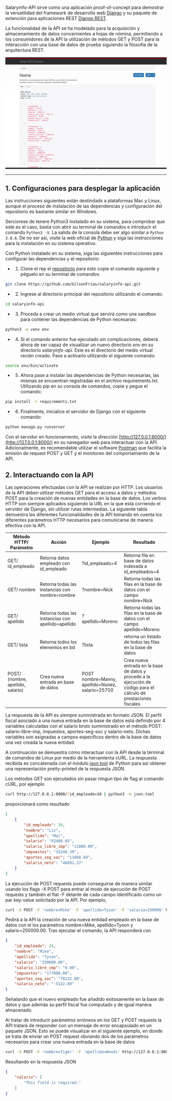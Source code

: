 Salaryinfo-API sirve como una aplicación proof-of-concept para demostrar la versatilidad del framework de desarrollo web [Django](https://www.djangoproject.com/) y su paquete de extención para aplicaciones REST [Django REST](https://www.django-rest-framework.org/). 

La funcionalidad de la API se ha modelado para la acquisición y almacenamiento de datos concernientes a hojas de nómina, permitiendo a los consumidores de la API la utilización de métodos GET y POST para la interacción con una base de datos de prueba siguiendo la filosofía de la arquitectura REST. 


<div style="text-align:center">
    <img src='rsz_api.png', right=10></img>
</div>


___
## 1. Configuraciones para desplegar la aplicación

Las instrucciones siguientes están destindads a plataformas Mac y Linux, aunque el proceso de instalación de las dependencias y configuración del repositorio es bastante similar en Windows.

Serciorese de tenere Python3 instalado en su sistema, para comprobar que este es el caso, basta con abrir su terminal de comandos e introducir el comando ```Python3 -V```. La salida de la consola debe ser algo similar a ```Python 3.8.6```. De no ser así, visite la web oficial de [Python](https://www.python.org/downloads/) y siga las instrucciones para la instalación en su sistema operativo. 

Con Python instalado en su sistema, siga las siguientes instrucciones para configurar las dependencias y el repositorio:

- 1. Clone el rep el [repositorio](https://github.com/GilsonFrias/salaryinfo-api.git) para esto copie el comando siguiente y péguelo en su terminal de comandos:
    
```bash
git clone https://github.com/GilsonFrias/salaryinfo-api.git
```
	
- 2. Ingrese al directorio principal del repositorio utilizando el comando:
	
```bash
cd salaryinfo-api
```

- 3. Proceda a crear un medio virtual que servirá como una sandbox para contener las dependencias de Python necesarias:

```bash
python3 -m venv env
```
	
- 4. Si el comando anterior fue ejecutado sin complicaciones, deberá ahora de ser capaz de visualizar un nuevo directorio *env* en su directorio *salaryinfo-api*. Este es el directorio del medio virtual recién creado. Pase a activarlo utilizando el siguiente comando:

```bash
source env/bin/activate
```

- 5. Ahora pase a instalar las dependencias de Python necesarias, las mismas se encuentran registradas en el archivo requirements.txt. Utilizando pip en su consola de comandos, copie y pegue el comando:

```bash
pip install -r requirements.txt
```
    
- 6. Finalmente, inicialice el servidor de Django con el siguiente comando:

```bash
python manage.py runserver
```


Con el servidor en funcionamiento, visite la dirección [http://127.0.0.1:8000/](http://127.0.0.1:8000/) en su navegador web para interactuar con la API. Adicionalmente, es recomendable utilizar el software [Postman](https://www.postman.com/product/api-client/)	 que facilita la emisión de request POST y GET y el monitoreo del comportamiento de la API. 


## 2. Interactuando con la API

Las operaciones efectuadas con la API se realizan por HTTP. Los usuarios de la API deben utilizar métodos GET para el acceso a datos y métodos POST para la creación de nuevas entidades en la base de datos. Los verbos HTTP son siempre aplicados siguiendo la URL en la que está corriendo el servidor de Django, sin utilizar rutas intermedias. La siguiente tabla demuestra las diferentes funcionalidades de la API tomando en cuenta los diferentes parámetros HTTP necesarios para comunicarse de manera efectiva con la API. 


| Método HTTP/ Parámetro	| Acción             |	Ejemplo	       |Resultado  | 
| --------- | ------------------ | --------------- |------- |
| GET/ id_empleado	    | Retorna datos empleado con id_empleado | ?id_empleado=4	   | Retorna fila en base de datos indexada a id_empleados=4|
| GET/ nombre	| Retorna todas las instancias con nombre=nombre	 | ?nombre=Nick |Retorna todas las filas en la base de datos con el campo nombre=Nick|
| GET/ apellido	    | Retorna todas las instancias con apellido=apellido	     | ?apellido=Moreno   | Retorna todas las filas en la base de datos con el campo apellido=Moreno|
| GET/ lista	    | Retorna todos los elementos en bd	     | ?lista	   | retorna un listado de todos las filas en la base de datos|
| POST/ (nombre, apellido, salario)|Crea nueva entrada en base de datos |POST nombre=Manny, apellido=Nunez, salario=25700 |Crea nueva entrada en la base de datos y procede a la ejecución de código para el cálculo de prestaciones fiscales|

La respuesta de la API es siempre suministrada en formato JSON. El perfil fiscal asociado a una nueva entrada en la base de datos está definido por 4 variables calculadas con el salario bruto suministrado en el método POST: salario-libre-imp, impuestos, aportes-seg-soc y salario-neto. Dichas variables son asignadas a campos específicos dentro de la base de datos una vez creada la nueva entidad.
	
A continuación se demuestra cómo interactuar con la API desde la términal de comandos de Linux por medio de la herramienta cURL. La respuesta recibida es concatenada con el módulo [json.tool](https://docs.python.org/3/library/json.html#module-json.tool) de Python para así obtener una representación pretty-printed de la respuesta JSON. 

 
Los métodos GET son ejecutados sin pasar ningun tipo de flag al comando cURL, por ejemplo
	
```bash
curl http://127.0.0.1:8000/?id_empleado=10 | python3 -m json.tool
```

proporcionará como resultado

```JSON
[
    {
        "id_empleado": 10,
        "nombre": "Liz",
        "apellido": "Mar",
        "salario": "92400.65",
        "salario_libre_imp": "11000.00",
        "impuestos": "35240.39",
        "aportes_seg_soc": "11068.89",
        "salario_neto": "46091.37"
    }
]
```

La ejecución de POST requests puede conseguirse de manera similar usando los flags -X POST para entrar al modo de ejecución de POST requests y también el flat -F delante de cada campo identificado como un par key-value solicitado por la API. Por ejemplo,


```bash
curl -X POST -F 'nombre=Mike' -F 'apellido=Tyson' -F 'salario=250000' http://127.0.0.1:8000/ | python3 -m json.tool
```

Pedirá a la API la creación de una nueva entidad empleado en la base de datos con el los parámetros nombre=Mike, apellido=Tyson y salario=250000.00. Tras ejecutar el comando, la API responderá con

```JSON
{
    "id_empleado": 24,
    "nombre": "Mike",
    "apellido": "Tyson",
    "salario": "250000.00",
    "salario_libre_imp": "0.00",
    "impuestos": "177000.00",
    "aportes_seg_soc": "78132.80",
    "salario_neto": "-5132.80"
}
```

Señalando que el nuevo empleado fue añadido exitosamente en la base de datos y que además su perfil fiscal fue computado y de igual manera almacenado.

Al tratar de introducir parámetros erróneos en los GET y POST requests la API tratará de responder con un mensaje de error encapsulado en un paquete JSON. Esto se puede visualizar en el siguiente ejemplo, en donde se trata de enviar un POST request obviando dos de los parámetros necesarios para crear una nueva entrada en la base de datos

```bash
curl -X POST -F 'nombre=Tiger' -F 'apellido=Woods' http://127.0.0.1:8000/ | python3 -m json.tool
```

Resultando en la respuesta JSON

```JSON
{
    "salario": [
        "This field is required."
    ]
}
```
